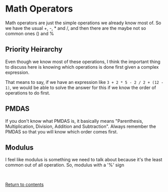 # Math Operators
Math operators are just the simple operations we already know most of. So we have the usual +, -, * and /, and then there are the maybe not so common ones () and %

## Priority Heirarchy
Even though we know most of these operations, I think the important thing to discuss here is knowing which operations is done first given a complex expression.

That means to say, if we have an expression like `3 + 2 * 5 - 2 / 2 + (12 - 1)`, we would be able to solve the answer for this if we know the order of operations to do first.

## PMDAS
If you don't know what PMDAS is, it basically means "Parenthesis, Multiplication, Division, Addition and Subtraction". Always remember the PMDAS so that you will know which order comes first.

## Modulus
I feel like modulus is something we need to talk about because it's the least common out of all operation. So, modulus with a '%' sign 

<br>

[Return to contents](../readme.md#topics-included)
